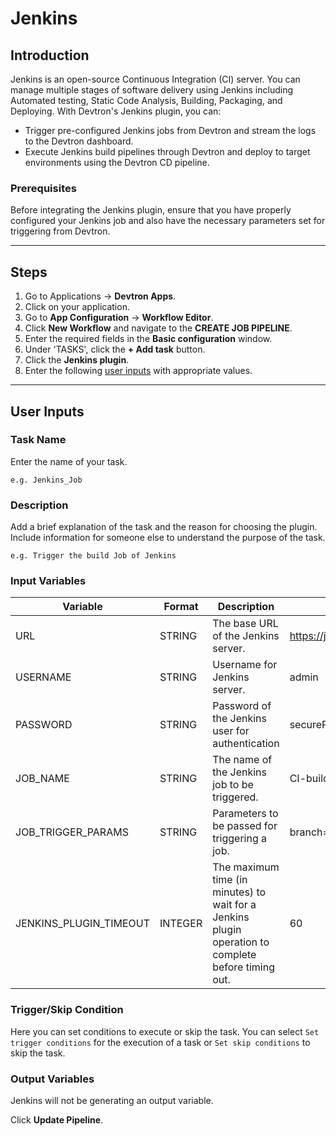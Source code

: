 # Jenkins

## Introduction
Jenkins is an open-source Continuous Integration (CI) server. You can manage multiple stages of software delivery using Jenkins including Automated testing, Static Code Analysis, Building, Packaging, and Deploying.
With Devtron's Jenkins plugin, you can: 
- Trigger pre-configured Jenkins jobs from Devtron and stream the logs to the Devtron dashboard.
- Execute Jenkins build pipelines through Devtron and deploy to target environments using the Devtron CD pipeline.

### Prerequisites
Before integrating the Jenkins plugin, ensure that you have properly configured your Jenkins job and also have the necessary parameters set for triggering from Devtron.

---

## Steps
1. Go to Applications → **Devtron Apps**.
2. Click on your application.
3. Go to **App Configuration** → **Workflow Editor**.
4. Click **New Workflow** and navigate to the **CREATE JOB PIPELINE**.
5. Enter the required fields in the **Basic configuration** window.
6. Under 'TASKS', click the **+ Add task** button.
7. Click the **Jenkins plugin**.
8. Enter the following [user inputs](#user-inputs) with appropriate values.
---

## User Inputs

### Task Name
Enter the name of your task.

`e.g. Jenkins_Job`

### Description
Add a brief explanation of the task and the reason for choosing the plugin. Include information for someone else to understand the purpose of the task.

`e.g. Trigger the build Job of Jenkins`

### Input Variables

| Variable                 | Format       | Description | Sample Value |
| ------------------------ | ------------ | ----------- | ------------ |
|   URL                    | STRING       | The base URL of the Jenkins server.            | https://jenkins.example.com             |
|   USERNAME               | STRING       | Username for Jenkins server.            | admin |
|   PASSWORD               | STRING       | Password of the Jenkins user for authentication             | securePass123!             |
|   JOB_NAME               | STRING       | The name of the Jenkins job to be triggered.           | CI-build-job             |
|   JOB_TRIGGER_PARAMS     | STRING       | Parameters to be passed for triggering a job.            | branch=main&environment=production            |
|   JENKINS_PLUGIN_TIMEOUT | INTEGER       | The maximum time (in minutes) to wait for a Jenkins plugin operation to complete before timing out.            |  60            |

### Trigger/Skip Condition
Here you can set conditions to execute or skip the task. You can select `Set trigger conditions` for the execution of a task or `Set skip conditions` to skip the task.

### Output Variables
Jenkins will not be generating an output variable.

Click **Update Pipeline**.


